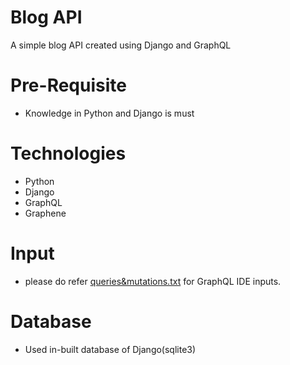 # Blog API
A simple blog API created using Django and GraphQL

# Pre-Requisite
* Knowledge in Python and Django is must

# Technologies
* Python
* Django
* GraphQL
* Graphene

# Input
* please do refer [queries&mutations.txt](queries&mutations.txt) for GraphQL IDE inputs.

# Database
* Used in-built database of Django(sqlite3) 

